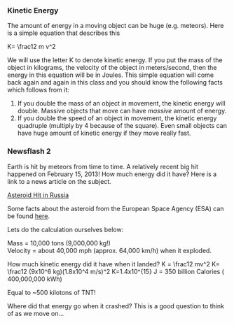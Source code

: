 ### Kinetic Energy

The amount of energy in a moving object can be huge (e.g. meteors). Here is a simple equation that describes this   
  
 <lrn-math>K= \frac12 m v^2 </lrn-math>  
  
We will use the letter K to denote kinetic energy. If you put the mass of the object in kilograms, the velocity of the object in meters/second, then the energy in this equation will be in Joules. This simple equation will come back again and again in this class and you should know the following facts which follows from it:

1. If you double the mass of an object in movement, the kinetic energy will double. Massive objects that move can have _massive_ amount of energy.
2. If you double the speed of an object in movement, the kinetic energy quadruple (multiply by 4 because of the square). Even small objects can have huge amount of kinetic energy if they move really fast.

### Newsflash 2

Earth is hit by meteors from time to time. A relatively recent big hit happened on February 15, 2013! How much energy did it have? Here is a link to a news article on the subject.

[Asteroid Hit in Russia](www.foxnews.com/science/2013/02/15/injuries-reported-after-meteorite-falls-in-russia-ural-mountains)

Some facts about the asteroid from the European Space Agency (ESA) can be found [here](www.esa.int/Our_Activities/Operations/Space_Situational_Awareness/Russia_asteroid_impact_ESA_update_and_assessment).

Lets do the calculation ourselves below: 

Mass = 10,000 tons (9,000,000 kg!)<br>
Velocity = about 40,000 mph (approx. 64,000 km/h) when it exploded.

How much kinetic energy did it have when it landed?
 <lrn-math>K = \frac12 mv^2 </lrn-math>
 <lrn-math>K= \frac12 (9x10^6 kg)(1.8x10^4 m/s)^2 </lrn-math>
 <lrn-math>K=1.4x10^{15} J = 350 </lrn-math> billion Calories ( 400,000,000 kWh) 

Equal to ~500 kilotons of TNT!  

Where did that energy go when it crashed? This is a good question to think of as we move on...
